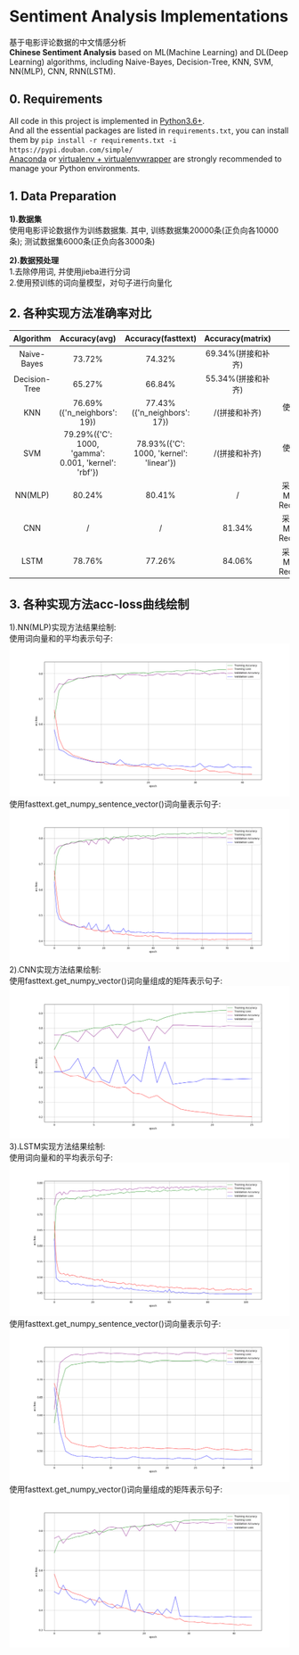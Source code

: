 # Sentiment Analysis Implementations
基于电影评论数据的中文情感分析  
**Chinese Sentiment Analysis** based on ML(Machine Learning) and DL(Deep Learning) algorithms, including Naive-Bayes, Decision-Tree, KNN, SVM, NN(MLP), CNN, RNN(LSTM).  

## 0. Requirements
All code in this project is implemented in [Python3.6+](https://www.python.org/downloads/).  
And all the essential packages are listed in `requirements.txt`, you can install them by `pip install -r requirements.txt -i https://pypi.douban.com/simple/`  
[Anaconda](https://docs.anaconda.com/anaconda/) or [virtualenv + virtualenvwrapper](http://www.jianshu.com/p/44ab75fbaef2) are strongly recommended to manage your Python environments.

## 1. Data Preparation
**1).数据集**  
使用电影评论数据作为训练数据集. 其中, 训练数据集20000条(正负向各10000条); 测试数据集6000条(正负向各3000条)  

**2).数据预处理**  
1.去除停用词, 并使用jieba进行分词  
2.使用预训练的词向量模型，对句子进行向量化  

## 2. 各种实现方法准确率对比
| Algorithm | Accuracy(avg) | Accuracy(fasttext) | Accuracy(matrix) | 说明 |
| :---: | :---: | :---: | :---: | :---: |
| Naive-Bayes | 73.72% | 74.32% | 69.34%(拼接和补齐) | / |
| Decision-Tree | 65.27% | 66.84% | 55.34%(拼接和补齐) | / |
| KNN | 76.69%({'n_neighbors': 19}) | 77.43%({'n_neighbors': 17}) | /(拼接和补齐) | 使用GridSearchCV进行参数选择 |
| SVM | 79.29%({'C': 1000, 'gamma': 0.001, 'kernel': 'rbf'}) | 78.93%({'C': 1000, 'kernel': 'linear'}) | /(拼接和补齐) | 使用GridSearchCV进行参数选择 |
| NN(MLP) | 80.24% | 80.41% | / | 采用EarlyStopping, ModelCheckpoint, ReduceLROnPlateau |
| CNN | / | / | 81.34% | 采用EarlyStopping, ModelCheckpoint, ReduceLROnPlateau |
| LSTM | 78.76% | 77.26% | 84.06% | 采用EarlyStopping, ModelCheckpoint, ReduceLROnPlateau |

## 3. 各种实现方法acc-loss曲线绘制
1).NN(MLP)实现方法结果绘制:  
使用词向量和的平均表示句子:  
![history_nn_avg.png](docs/images/history_nn_avg.png)  
使用fasttext.get_numpy_sentence_vector()词向量表示句子:  
![history_nn_fasttext.png](docs/images/history_nn_fasttext.png)  
2).CNN实现方法结果绘制:  
使用fasttext.get_numpy_vector()词向量组成的矩阵表示句子:  
![history_cnn_matrix.png](docs/images/history_cnn_matrix.png)  
3).LSTM实现方法结果绘制:  
使用词向量和的平均表示句子:  
![history_lstm_avg.png](docs/images/history_lstm_avg.png)  
使用fasttext.get_numpy_sentence_vector()词向量表示句子:  
![history_lstm_fasttext.png](docs/images/history_lstm_fasttext.png)  
使用fasttext.get_numpy_vector()词向量组成的矩阵表示句子:  
![history_lstm_matrix.png](docs/images/history_lstm_matrix.png)  

